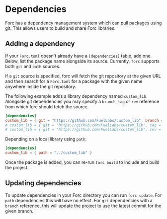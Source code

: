 # Dependencies

Forc has a dependency management system which can pull packages using git. This allows users to build and share Forc libraries.

## Adding a dependency

If your `Forc.toml` doesn't already have a `[dependencies]` table, add one. Below, list the package name alongside its source. Currently, `forc` supports both `git` and `path` sources.

If a `git` source is specified, forc will fetch the git repository at the given URL and then search for a `Forc.toml` for a package with the given name anywhere inside the git repository.

The following example adds a library dependency named `custom_lib`. Alongside git dependencies you may specify a `branch`, `tag` or `rev` reference from which forc should fetch the source.

```toml
[dependencies]
custom_lib = { git = "https://github.com/FuelLabs/custom_lib", branch = "master" }
# custom_lib = { git = "https://github.com/FuelLabs/custom_lib", tag = "v0.0.1" }
# custom_lib = { git = "https://github.com/FuelLabs/custom_lib", rev = "87f80bdf323e2d64e213895d0a639ad468f4deff" }
```

Depending on a local library using `path`:

```toml
[dependencies]
custom_lib = { path = "../custom_lib" }
```

Once the package is added, you can re-run `forc build` to include and build the project.

## Updating dependencies

To update dependencies in your Forc directory you can run `forc update`. For `path` dependencies this will have no effect. For `git` dependencies with a `branch` reference, this will update the project to use the latest commit for the given branch.

